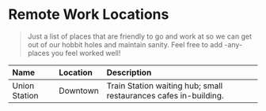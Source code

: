 # Remote Work Locations

> Just a list of places that are friendly to go and work at so we can get out of our hobbit holes and maintain sanity. Feel free to add -any- places you feel worked well!


| Name | Location | Description |
|:-|:-|:---|
|Union Station|Downtown|Train Station waiting hub; small restaurances cafes in-building.